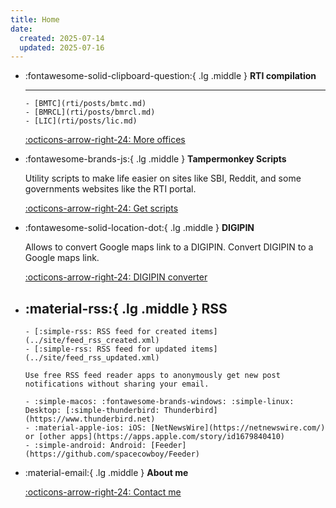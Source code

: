```yaml
---
title: Home
date:
  created: 2025-07-14
  updated: 2025-07-16
---
```


<div class="grid cards" markdown>

- :fontawesome-solid-clipboard-question:{ .lg .middle } __RTI compilation__
  
    -----

      - [BMTC](rti/posts/bmtc.md)
      - [BMRCL](rti/posts/bmrcl.md)
      - [LIC](rti/posts/lic.md)

    [:octicons-arrow-right-24: More offices](rti/index.md)

- :fontawesome-brands-js:{ .lg .middle } __Tampermonkey Scripts__

    Utility scripts to make life easier on sites like SBI, Reddit, and some governments websites like the RTI portal.

    [:octicons-arrow-right-24: Get scripts](tampermonkey/index.md)


- :fontawesome-solid-location-dot:{ .lg .middle } __DIGIPIN__

    Allows to convert Google maps link to a DIGIPIN. Convert DIGIPIN to a Google maps link.

    [:octicons-arrow-right-24: DIGIPIN converter](digipin/index.md)

- :material-rss:{ .lg .middle } __RSS__
    ----
    
      - [:simple-rss: RSS feed for created items](../site/feed_rss_created.xml) 
      - [:simple-rss: RSS feed for updated items](../site/feed_rss_updated.xml)

      Use free RSS feed reader apps to anonymously get new post notifications without sharing your email.

      - :simple-macos: :fontawesome-brands-windows: :simple-linux: Desktop: [:simple-thunderbird: Thunderbird](https://www.thunderbird.net)
      - :material-apple-ios: iOS: [NetNewsWire](https://netnewswire.com/) or [other apps](https://apps.apple.com/story/id1679840410)
      - :simple-android: Android: [Feeder](https://github.com/spacecowboy/Feeder)

- :material-email:{ .lg .middle } __About me__

    [:octicons-arrow-right-24: Contact me](about.md)

</div>
